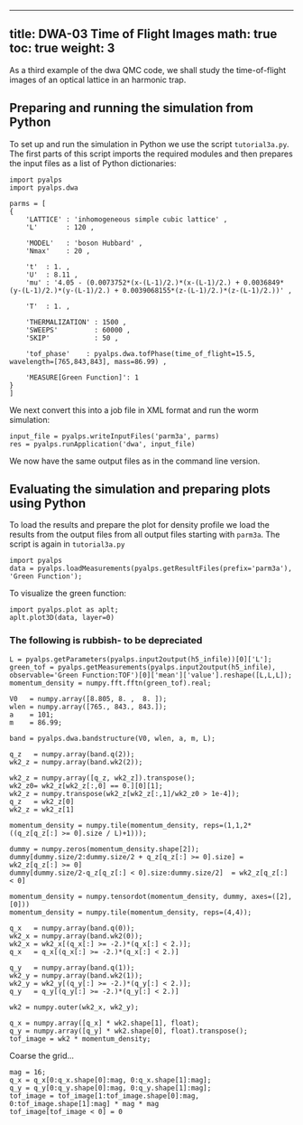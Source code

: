 
---
title: DWA-03 Time of Flight Images
math: true
toc: true
weight: 3
---

As a third example of the dwa QMC code, we shall study the time-of-flight images of an optical lattice in an harmonic trap.

## Preparing and running the simulation from Python

To set up and run the simulation in Python we use the script `tutorial3a.py`. The first parts of this script imports the required modules and then prepares the input files as a list of Python dictionaries:

    import pyalps
    import pyalps.dwa

    parms = [
    {
        'LATTICE' : 'inhomogeneous simple cubic lattice' ,
        'L'       : 120 ,

        'MODEL'   : 'boson Hubbard' ,
        'Nmax'    : 20 ,

        't'  : 1. ,
        'U'  : 8.11 ,
        'mu' : '4.05 - (0.0073752*(x-(L-1)/2.)*(x-(L-1)/2.) + 0.0036849*(y-(L-1)/2.)*(y-(L-1)/2.) + 0.0039068155*(z-(L-1)/2.)*(z-(L-1)/2.))' ,

        'T'  : 1. ,

        'THERMALIZATION' : 1500 ,
        'SWEEPS'         : 60000 ,
        'SKIP'           : 50 , 

        'tof_phase'    : pyalps.dwa.tofPhase(time_of_flight=15.5, wavelength=[765,843,843], mass=86.99) ,

        'MEASURE[Green Function]': 1
    }
    ]
    
We next convert this into a job file in XML format and run the worm simulation:

    input_file = pyalps.writeInputFiles('parm3a', parms)
    res = pyalps.runApplication('dwa', input_file)
    
We now have the same output files as in the command line version.

## Evaluating the simulation and preparing plots using Python

To load the results and prepare the plot for density profile we load the results from the output files from all output files starting with `parm3a`. The script is again in `tutorial3a.py`

    import pyalps
    data = pyalps.loadMeasurements(pyalps.getResultFiles(prefix='parm3a'), 'Green Function');

To visualize the green function:

    import pyalps.plot as aplt;
    aplt.plot3D(data, layer=0)

### The following is rubbish- to be depreciated

    L = pyalps.getParameters(pyalps.input2output(h5_infile))[0]['L'];
    green_tof = pyalps.getMeasurements(pyalps.input2output(h5_infile), observable='Green Function:TOF')[0]['mean']['value'].reshape([L,L,L]);
    momentum_density = numpy.fft.fftn(green_tof).real; 

    V0   = numpy.array([8.805, 8. ,  8. ]);
    wlen = numpy.array([765., 843., 843.]);
    a    = 101;
    m    = 86.99;

    band = pyalps.dwa.bandstructure(V0, wlen, a, m, L);

    q_z   = numpy.array(band.q(2));
    wk2_z = numpy.array(band.wk2(2));

    wk2_z = numpy.array([q_z, wk2_z]).transpose();
    wk2_z0= wk2_z[wk2_z[:,0] == 0.][0][1];
    wk2_z = numpy.transpose(wk2_z[wk2_z[:,1]/wk2_z0 > 1e-4]);
    q_z   = wk2_z[0]
    wk2_z = wk2_z[1]

    momentum_density = numpy.tile(momentum_density, reps=(1,1,2*((q_z[q_z[:] >= 0].size / L)+1)));

    dummy = numpy.zeros(momentum_density.shape[2]);
    dummy[dummy.size/2:dummy.size/2 + q_z[q_z[:] >= 0].size] = wk2_z[q_z[:] >= 0]
    dummy[dummy.size/2-q_z[q_z[:] < 0].size:dummy.size/2]  = wk2_z[q_z[:] < 0]    

    momentum_density = numpy.tensordot(momentum_density, dummy, axes=([2],[0]))
    momentum_density = numpy.tile(momentum_density, reps=(4,4));

    q_x   = numpy.array(band.q(0));
    wk2_x = numpy.array(band.wk2(0));
    wk2_x = wk2_x[(q_x[:] >= -2.)*(q_x[:] < 2.)];
    q_x   = q_x[(q_x[:] >= -2.)*(q_x[:] < 2.)]

    q_y   = numpy.array(band.q(1));
    wk2_y = numpy.array(band.wk2(1));
    wk2_y = wk2_y[(q_y[:] >= -2.)*(q_y[:] < 2.)];
    q_y   = q_y[(q_y[:] >= -2.)*(q_y[:] < 2.)]
 
    wk2 = numpy.outer(wk2_x, wk2_y);

    q_x = numpy.array([q_x] * wk2.shape[1], float);
    q_y = numpy.array([q_y] * wk2.shape[0], float).transpose();
    tof_image = wk2 * momentum_density;


Coarse the grid...
    
    mag = 16;
    q_x = q_x[0:q_x.shape[0]:mag, 0:q_x.shape[1]:mag];
    q_y = q_y[0:q_y.shape[0]:mag, 0:q_y.shape[1]:mag];
    tof_image = tof_image[1:tof_image.shape[0]:mag, 0:tof_image.shape[1]:mag] * mag * mag
    tof_image[tof_image < 0] = 0
